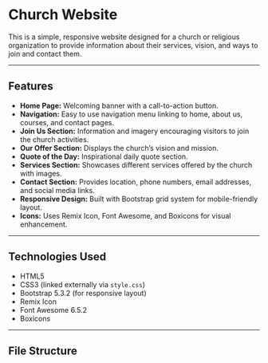 # Church Website

This is a simple, responsive website designed for a church or religious organization to provide information about their services, vision, and ways to join and contact them.

---

## Features

- **Home Page:** Welcoming banner with a call-to-action button.
- **Navigation:** Easy to use navigation menu linking to home, about us, courses, and contact pages.
- **Join Us Section:** Information and imagery encouraging visitors to join the church activities.
- **Our Offer Section:** Displays the church’s vision and mission.
- **Quote of the Day:** Inspirational daily quote section.
- **Services Section:** Showcases different services offered by the church with images.
- **Contact Section:** Provides location, phone numbers, email addresses, and social media links.
- **Responsive Design:** Built with Bootstrap grid system for mobile-friendly layout.
- **Icons:** Uses Remix Icon, Font Awesome, and Boxicons for visual enhancement.

---

## Technologies Used

- HTML5
- CSS3 (linked externally via `style.css`)
- Bootstrap 5.3.2 (for responsive layout)
- Remix Icon
- Font Awesome 6.5.2
- Boxicons

---

## File Structure

